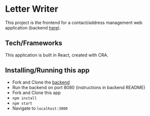 # Letter Writer

This project is the frontend for a contact/address management web application (backend [here](https://github.com/davevanfleet/letter-writer-api)).

## Tech/Frameworks

This application is built in React, created with CRA.

## Installing/Running this app

- Fork and Clone the [backend](https://github.com/davevanfleet/letter-writer-api)
- Run the backend on port 8080 (instructions in backend README)
- Fork and Clone this app
- `npm install`
- `npm start`
- Navigate to `localhost:3000`